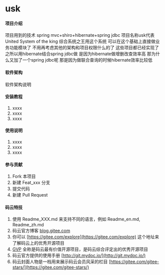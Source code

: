 # usk

#### 项目介绍
项目用到的技术 spring mvc+shiro+hibernate+spring jdbc
项目名称usk代表 United System of the king 综合系统之王用这个系统 可以在这个基础上直接做业务功能模块了 不用再考虑其他的架构和项目权限什么的了
这些项目都已经实现了  之所以用hibernate结合spring jdbc做 是因为hibernate做增删改查效率高 那为什么又加了一个spring jdbc呢 那是因为做联合查询的时候hibernate效率比较低
 


#### 软件架构
软件架构说明


#### 安装教程

1. xxxx
2. xxxx
3. xxxx

#### 使用说明

1. xxxx
2. xxxx
3. xxxx

#### 参与贡献

1. Fork 本项目
2. 新建 Feat_xxx 分支
3. 提交代码
4. 新建 Pull Request


#### 码云特技

1. 使用 Readme\_XXX.md 来支持不同的语言，例如 Readme\_en.md, Readme\_zh.md
2. 码云官方博客 [blog.gitee.com](https://blog.gitee.com)
3. 你可以 [https://gitee.com/explore](https://gitee.com/explore) 这个地址来了解码云上的优秀开源项目
4. [GVP](https://gitee.com/gvp) 全称是码云最有价值开源项目，是码云综合评定出的优秀开源项目
5. 码云官方提供的使用手册 [http://git.mydoc.io/](http://git.mydoc.io/)
6. 码云封面人物是一档用来展示码云会员风采的栏目 [https://gitee.com/gitee-stars/](https://gitee.com/gitee-stars/)